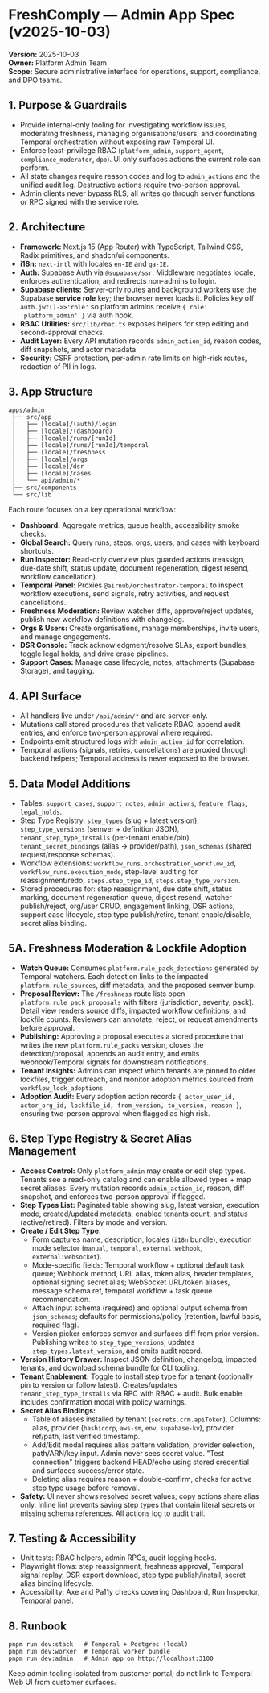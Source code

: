 # FreshComply — Admin App Spec (v2025-10-03)

**Version:** 2025-10-03  \
**Owner:** Platform Admin Team  \
**Scope:** Secure administrative interface for operations, support, compliance, and DPO teams.

## 1. Purpose & Guardrails
- Provide internal-only tooling for investigating workflow issues, moderating freshness, managing organisations/users, and coordinating Temporal orchestration without exposing raw Temporal UI.
- Enforce least-privilege RBAC (`platform_admin`, `support_agent`, `compliance_moderator`, `dpo`). UI only surfaces actions the current role can perform.
- All state changes require reason codes and log to `admin_actions` and the unified audit log. Destructive actions require two-person approval.
- Admin clients never bypass RLS; all writes go through server functions or RPC signed with the service role.

## 2. Architecture
- **Framework:** Next.js 15 (App Router) with TypeScript, Tailwind CSS, Radix primitives, and shadcn/ui components.
- **i18n:** `next-intl` with locales `en-IE` and `ga-IE`.
- **Auth:** Supabase Auth via `@supabase/ssr`. Middleware negotiates locale, enforces authentication, and redirects non-admins to login.
- **Supabase clients:** Server-only routes and background workers use the Supabase **service role** key; the browser never loads it. Policies key off `auth.jwt()->>'role'` so platform admins receive `{ role: 'platform_admin' }` via auth hook.
- **RBAC Utilities:** `src/lib/rbac.ts` exposes helpers for step editing and second-approval checks.
- **Audit Layer:** Every API mutation records `admin_action_id`, reason codes, diff snapshots, and actor metadata.
- **Security:** CSRF protection, per-admin rate limits on high-risk routes, redaction of PII in logs.

## 3. App Structure
```
apps/admin
 ├── src/app
 │   ├── [locale]/(auth)/login
 │   ├── [locale]/(dashboard)
 │   ├── [locale]/runs/[runId]
 │   ├── [locale]/runs/[runId]/temporal
 │   ├── [locale]/freshness
 │   ├── [locale]/orgs
 │   ├── [locale]/dsr
 │   ├── [locale]/cases
 │   └── api/admin/*
 ├── src/components
 └── src/lib
```
Each route focuses on a key operational workflow:
- **Dashboard:** Aggregate metrics, queue health, accessibility smoke checks.
- **Global Search:** Query runs, steps, orgs, users, and cases with keyboard shortcuts.
- **Run Inspector:** Read-only overview plus guarded actions (reassign, due-date shift, status update, document regeneration, digest resend, workflow cancellation).
- **Temporal Panel:** Proxies `@airnub/orchestrator-temporal` to inspect workflow executions, send signals, retry activities, and request cancellations.
- **Freshness Moderation:** Review watcher diffs, approve/reject updates, publish new workflow definitions with changelog.
- **Orgs & Users:** Create organisations, manage memberships, invite users, and manage engagements.
- **DSR Console:** Track acknowledgment/resolve SLAs, export bundles, toggle legal holds, and drive erase pipelines.
- **Support Cases:** Manage case lifecycle, notes, attachments (Supabase Storage), and tagging.

## 4. API Surface
- All handlers live under `/api/admin/*` and are server-only.
- Mutations call stored procedures that validate RBAC, append audit entries, and enforce two-person approval where required.
- Endpoints emit structured logs with `admin_action_id` for correlation.
- Temporal actions (signals, retries, cancellations) are proxied through backend helpers; Temporal address is never exposed to the browser.

## 5. Data Model Additions
- Tables: `support_cases`, `support_notes`, `admin_actions`, `feature_flags`, `legal_holds`.
- Step Type Registry: `step_types` (slug + latest version), `step_type_versions` (semver + definition JSON), `tenant_step_type_installs` (per-tenant enable/pin), `tenant_secret_bindings` (alias → provider/path), `json_schemas` (shared request/response schemas).
- Workflow extensions: `workflow_runs.orchestration_workflow_id`, `workflow_runs.execution_mode`, step-level auditing for reassignment/redo, `steps.step_type_id`, `steps.step_type_version`.
- Stored procedures for: step reassignment, due date shift, status marking, document regeneration queue, digest resend, watcher publish/reject, org/user CRUD, engagement linking, DSR actions, support case lifecycle, step type publish/retire, tenant enable/disable, secret alias binding.

## 5A. Freshness Moderation & Lockfile Adoption
- **Watch Queue:** Consumes `platform.rule_pack_detections` generated by Temporal watchers. Each detection links to the impacted `platform.rule_sources`, diff metadata, and the proposed semver bump.
- **Proposal Review:** The `/freshness` route lists open `platform.rule_pack_proposals` with filters (jurisdiction, severity, pack). Detail view renders source diffs, impacted workflow definitions, and lockfile counts. Reviewers can annotate, reject, or request amendments before approval.
- **Publishing:** Approving a proposal executes a stored procedure that writes the new `platform.rule_packs` version, closes the detection/proposal, appends an audit entry, and emits webhook/Temporal signals for downstream notifications.
- **Tenant Insights:** Admins can inspect which tenants are pinned to older lockfiles, trigger outreach, and monitor adoption metrics sourced from `workflow_lock_adoptions`.
- **Adoption Audit:** Every adoption action records `{ actor_user_id, actor_org_id, lockfile_id, from_version, to_version, reason }`, ensuring two-person approval when flagged as high risk.

## 6. Step Type Registry & Secret Alias Management
- **Access Control:** Only `platform_admin` may create or edit step types. Tenants see a read-only catalog and can enable allowed types + map secret aliases. Every mutation records `admin_action_id`, reason, diff snapshot, and enforces two-person approval if flagged.
- **Step Types List:** Paginated table showing slug, latest version, execution mode, created/updated metadata, enabled tenants count, and status (active/retired). Filters by mode and version.
- **Create / Edit Step Type:**
  - Form captures name, description, locales (`i18n` bundle), execution mode selector (`manual`, `temporal`, `external:webhook`, `external:websocket`).
  - Mode-specific fields: Temporal workflow + optional default task queue; Webhook method, URL alias, token alias, header templates, optional signing secret alias; WebSocket URL/token aliases, message schema ref, temporal workflow + task queue recommendation.
  - Attach input schema (required) and optional output schema from `json_schemas`; defaults for permissions/policy (retention, lawful basis, required flag).
  - Version picker enforces semver and surfaces diff from prior version. Publishing writes to `step_type_versions`, updates `step_types.latest_version`, and emits audit record.
- **Version History Drawer:** Inspect JSON definition, changelog, impacted tenants, and download schema bundle for CLI tooling.
- **Tenant Enablement:** Toggle to install step type for a tenant (optionally pin to version or follow latest). Creates/updates `tenant_step_type_installs` via RPC with RBAC + audit. Bulk enable includes confirmation modal with policy warnings.
- **Secret Alias Bindings:**
  - Table of aliases installed by tenant (`secrets.crm.apiToken`). Columns: alias, provider (`hashicorp`, `aws-sm`, `env`, `supabase-kv`), provider ref/path, last verified timestamp.
  - Add/Edit modal requires alias pattern validation, provider selection, path/ARN/key input. Admin never sees secret value. "Test connection" triggers backend HEAD/echo using stored credential and surfaces success/error state.
  - Deleting alias requires reason + double-confirm, checks for active step type usage before removal.
- **Safety:** UI never shows resolved secret values; copy actions share alias only. Inline lint prevents saving step types that contain literal secrets or missing schema references. All actions log to audit trail.

## 7. Testing & Accessibility
- Unit tests: RBAC helpers, admin RPCs, audit logging hooks.
- Playwright flows: step reassignment, freshness approval, Temporal signal replay, DSR export download, step type publish/install, secret alias binding lifecycle.
- Accessibility: Axe and Pa11y checks covering Dashboard, Run Inspector, Temporal panel.

## 8. Runbook
```
pnpm run dev:stack   # Temporal + Postgres (local)
pnpm run dev:worker  # Temporal worker bundle
pnpm run dev:admin   # Admin app on http://localhost:3100
```
Keep admin tooling isolated from customer portal; do not link to Temporal Web UI from customer surfaces.
